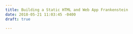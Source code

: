 ```yaml
---
title: Building a Static HTML and Web App Frankenstein
date: 2018-05-21 11:03:45 -0400
draft: true

---
```

